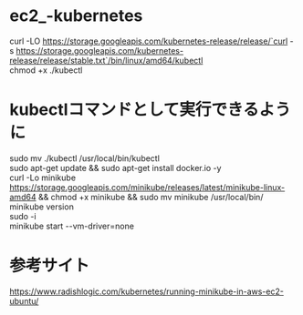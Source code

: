 # ec2_-kubernetes
curl -LO https://storage.googleapis.com/kubernetes-release/release/`curl -s https://storage.googleapis.com/kubernetes-release/release/stable.txt`/bin/linux/amd64/kubectl
<br>
chmod +x ./kubectl
<br>

# kubectlコマンドとして実行できるように
sudo mv ./kubectl /usr/local/bin/kubectl
<br>
sudo apt-get update && sudo apt-get install docker.io -y
<br>
curl -Lo minikube https://storage.googleapis.com/minikube/releases/latest/minikube-linux-amd64 && chmod +x minikube && sudo mv minikube /usr/local/bin/
<br>
minikube version
<br>
sudo -i
<br>
minikube start --vm-driver=none
<br>

# 参考サイト
https://www.radishlogic.com/kubernetes/running-minikube-in-aws-ec2-ubuntu/
